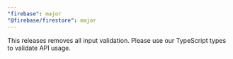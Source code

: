 ```yaml
---
"firebase": major
"@firebase/firestore": major
---
```


This releases removes all input validation. Please use our TypeScript types to validate API usage. 
